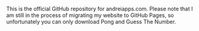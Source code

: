 This is the official GitHub repository for andreiapps.com. Please note that I am still in the process of migrating my website to GitHub Pages, so unfortunately you can only download Pong and Guess The Number.
